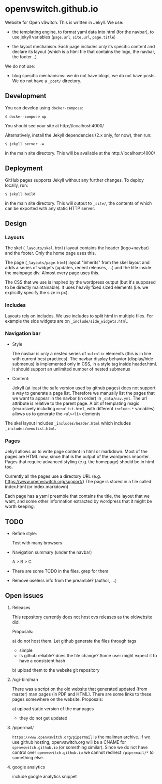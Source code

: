 # openvswitch.github.io

Website for Open vSwitch. This is written in Jekyll. We use:

- the templating engine, to format yaml data into html (for the navbar), to use
  jekyll variables (`page.url`, `site.url`, `page.title`)

- the layout mechanism. Each page includes only its specific content and
  declare its layout (which is a html file that contains the logo, the navbar,
  the footer...)

We do not use:

- blog specific mechanisms: we do not have blogs, we do not have posts. We do
  not have a `_post/` directory.

## Development

You can develop using `docker-compose`:

    $ docker-compose up

You should see your site at http://localhost:4000/

Alternatively, install the Jekyll dependencies (2.x only, for now), then run:

    $ jekyll server -w

in the main site directory. This will be available at the
http://localhost:4000/

## Deployment

GitHub pages supports Jekyll without any further changes. To deploy locally,
run:

    $ jekyll build

in the main site directory. This will output to `_site/`, the contents of which
can be exported with any static HTTP server.

## Design

### Layouts

The skel (`_layouts/skel.html`) layout contains the header (logo+navbar) and
the footer. Only the home page uses this.

The page (`_layouts/page.html`) layout "inherits" from the skel layout and adds
a series of widgets (updates, recent releases, ...) and the title inside the
mainpage div. Almost every page uses this.

The CSS that we use is inspired by the wordpress output (but it's supposed to
be directly maintainable). It uses heavily fixed sized elements (i.e. we
explicitly specify the size in px).

### Includes

Layouts rely on includes. We use includes to split html in multiple files. For
example the side widgets are on `_include/side_widgets.html`.

### Navigation bar

- Style

  The navbar is only a nested series of `<ul><li>` elements (this is in line
  with current best practices). The navbar display behavior (display/hide
  submenus) is implemented only in CSS, in a style tag inside header.html. It
  should support an unlimited number of nested submenus

- Content:

  Jekyll (at least the safe version used by github pages) does not support a
  way to generate a page list. Therefore we manually list the pages that we
  want to appear in the navbar (in order) in `_data/nav.yml`. The url attribute
  is relative to the parent page. A bit of templating magic (recursively
  including `menulist.html`, with different `include.*` variables) allows us to
  generate the `<ul><li>` elements

The skel layout includes `_includes/header.html` which includes
`_includes/menulist.html`.

### Pages

Jekyll allows us to write page content in html or markdown. Most of the pages
are HTML now, since that is the output of the wordpress importer. Pages that
require advanced styling (e.g. the homepage) should be in html too.

Currently all the pages use a directory URL (e.g.
https://www.openvswitch.org/support/) The page is stored in a file
called index.html (or index.markdown)

Each page has a yaml preamble that contains the title, the layout that we want,
and some other information extracted by wordpress that it might be worth
keeping.

## TODO

- Refine style:

  Test with many browsers

- Navigation summary (under the navbar)

  A > B > C

- There are some TODO in the files. grep for them

- Remove useless info from the preamble? (author, ...)

## Open issues

1. Releases

   This repository currently does not host ovs releases as the oldwebsite did.

   Proposals:

   a) do not host them. Let github generate the files through tags

   - simple

   * Is github reliable? does the file change? Some user might expect it to
     have a consistent hash

   b) upload them to the website git repository

2. /cgi-bin/man

   There was a script on the old website that generated updated (from master)
   man pages (in PDF and HTML). There are some links to these pages somewhere
   on the website. Proposals:

   a) upload static version of the manpages

   - they do not get updated

3. /pipermail/

   `https://www.openvswitch.org/pipermail` is the mailman archive. If
   we use github hosting, openvswitch.org will be a CNAME for
   `openvswitch.github.io` (or something similar). Since we do not
   have control over `openvswitch.github.io` we cannot redirect
   `/pipermail/*` to something else.

4. google analytics

   include google analytics snippet

<!-- I've made a change and committed it to the new-feature branch -->
